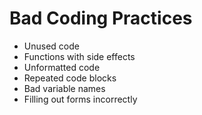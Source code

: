 Bad Coding Practices
=========
* Unused code
* Functions with side effects
* Unformatted code
* Repeated code blocks
* Bad variable names
* Filling out forms incorrectly
